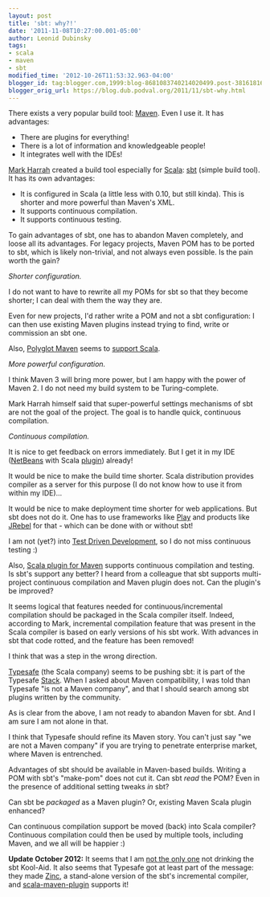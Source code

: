 ```yaml
---
layout: post
title: 'sbt: why?!'
date: '2011-11-08T10:27:00.001-05:00'
author: Leonid Dubinsky
tags:
- scala
- maven
- sbt
modified_time: '2012-10-26T11:53:32.963-04:00'
blogger_id: tag:blogger.com,1999:blog-8681083740214020499.post-3816181683279598138
blogger_orig_url: https://blog.dub.podval.org/2011/11/sbt-why.html
---
```


There exists a very popular build tool: [Maven](http://maven.apache.org/). Even I use it. It has advantages:
- There are plugins for everything!
- There is a lot of information and knowledgeable people!
- It integrates well with the IDEs!

[Mark Harrah](https://github.com/harrah) created a build tool especially for [Scala](http://www.scala-lang.org/):
[sbt](https://github.com/harrah/xsbt) (simple build tool). It has its own advantages:
- It is configured in Scala (a little less with 0.10, but still kinda). This is shorter and more powerful than Maven's XML.
- It supports continuous compilation.
- It supports continuous testing.

To gain advantages of sbt, one has to abandon Maven completely, and loose all its advantages. For legacy projects,
Maven POM has to be ported to sbt, which is likely non-trivial, and not always even possible. Is the pain worth the gain?

*Shorter configuration.*

I do not want to have to rewrite all my POMs for sbt so that they become shorter; I can deal with them the way they are.

Even for new projects, I'd rather write a POM and not a sbt configuration: I can then use existing Maven plugins instead
trying to find, write or commission an sbt one.

Also, [Polyglot Maven](http://polyglot.sonatype.org/) seems to [support Scala](http://polyglot.sonatype.org/scala.html).

*More powerful configuration.*

I think Maven 3 will bring more power, but I am happy with the power of Maven 2. I do not need my build system to be
Turing-complete.

Mark Harrah himself said that super-powerful settings mechanisms of sbt are not the goal of the project.
The goal is to handle quick, continuous compilation.

*Continuous compilation.*

It is nice to get feedback on errors immediately. But I get it in my IDE ([NetBeans](http://netbeans.org/) with Scala
[plugin](https://github.com/dcaoyuan/nbscala)) already!

It would be nice to make the build time shorter. Scala distribution provides compiler as a server for this purpose (I do
not know how to use it from within my IDE)...

It would be nice to make deployment time shorter for web applications. But sbt does not do it. One has to use frameworks
like [Play](http://www.playframework.org/) and products like [JRebel](http://zeroturnaround.com/jrebel/) for that -
which can be done with or without sbt!

I am not (yet?) into [Test Driven Development](http://en.wikipedia.org/wiki/Test-driven_development), so I do not miss
continuous testing :)

Also, [Scala plugin for Maven](http://scala-tools.org/mvnsites/maven-scala-plugin/) supports continuous compilation and
testing. Is sbt's support any better? I heard from a colleague that sbt supports multi-project continuous compilation
and Maven plugin does not. Can the plugin's be improved?

It seems logical that features needed for continuous/incremental compilation should be packaged in the Scala compiler
itself. Indeed, according to Mark, incremental compilation feature that was present in the Scala compiler is based on
early versions of his sbt work. With advances in sbt that code rotted, and the feature has been removed!

I think that was a step in the wrong direction.

[Typesafe](http://typesafe.com/) (the Scala company) seems to be pushing sbt: it is part of the Typesafe
[Stack](http://typesafe.com/stack). When I asked about Maven compatibility, I was told than Typesafe "is not a Maven
company", and that I should search among sbt plugins written by the community.

As is clear from the above, I am not ready to abandon Maven for sbt. And I am sure I am not alone in that.

I think that Typesafe should refine its Maven story. You can't just say "we are not a Maven company" if you are trying
to penetrate enterprise market, where Maven is entrenched.

Advantages of sbt should be available in Maven-based builds. Writing a POM with sbt's "make-pom" does not cut it. Can
sbt *read* the POM? Even in the presence of additional setting tweaks *in* sbt?

Can sbt be *packaged* as a Maven plugin? Or, existing Maven Scala plugin enhanced?

Can continuous compilation support be moved (back) into Scala compiler? Continuous compilation could then be used by
multiple tools, including Maven, and we all will be happier :)

**Update October 2012:** It seems that I am [not the only one](http://comments.gmane.org/gmane.comp.lang.scala.user/57137)
not drinking the sbt Kool-Aid. It also seems that Typesafe got at least part of the message: they made
[Zinc](https://github.com/typesafehub/zinc), a stand-alone version of the sbt's incremental compiler,
and [scala-maven-plugin](https://github.com/davidB/scala-maven-plugin) supports it!

